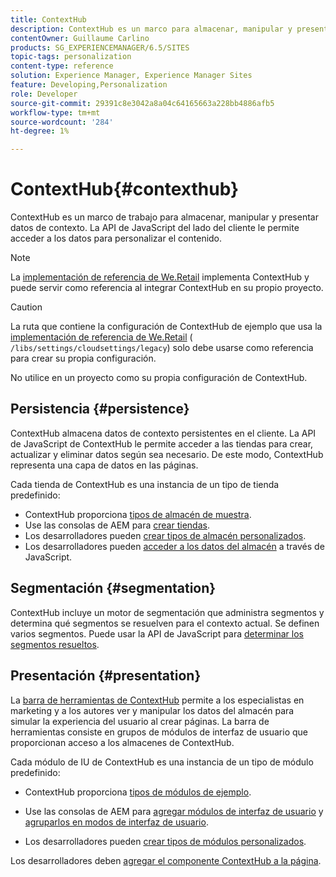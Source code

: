 ```yaml
---
title: ContextHub
description: ContextHub es un marco para almacenar, manipular y presentar datos de contexto
contentOwner: Guillaume Carlino
products: SG_EXPERIENCEMANAGER/6.5/SITES
topic-tags: personalization
content-type: reference
solution: Experience Manager, Experience Manager Sites
feature: Developing,Personalization
role: Developer
source-git-commit: 29391c8e3042a8a04c64165663a228bb4886afb5
workflow-type: tm+mt
source-wordcount: '284'
ht-degree: 1%

---
```


# ContextHub{#contexthub}

ContextHub es un marco de trabajo para almacenar, manipular y presentar datos de contexto. La API de JavaScript del lado del cliente le permite acceder a los datos para personalizar el contenido.

>[!NOTE]
>
>La [implementación de referencia de We.Retail](/help/sites-developing/we-retail.md) implementa ContextHub y puede servir como referencia al integrar ContextHub en su propio proyecto.

>[!CAUTION]
>
>La ruta que contiene la configuración de ContextHub de ejemplo que usa la [implementación de referencia de We.Retail](/help/sites-developing/we-retail.md) ( `/libs/settings/cloudsettings/legacy`) solo debe usarse como referencia para crear su propia configuración.
>
>No utilice en un proyecto como su propia configuración de ContextHub.

## Persistencia {#persistence}

ContextHub almacena datos de contexto persistentes en el cliente. La API de JavaScript de ContextHub le permite acceder a las tiendas para crear, actualizar y eliminar datos según sea necesario. De este modo, ContextHub representa una capa de datos en las páginas.

Cada tienda de ContextHub es una instancia de un tipo de tienda predefinido:

* ContextHub proporciona [tipos de almacén de muestra](/help/sites-developing/ch-samplestores.md).
* Use las consolas de AEM para [crear tiendas](ch-configuring.md#creating-a-contexthub-store).
* Los desarrolladores pueden [crear tipos de almacén personalizados](/help/sites-developing/ch-extend.md#creating-custom-store-candidates).
* Los desarrolladores pueden [acceder a los datos del almacén](/help/sites-developing/ch-adding.md#interacting-with-contexthub-stores) a través de JavaScript.

## Segmentación {#segmentation}

ContextHub incluye un motor de segmentación que administra segmentos y determina qué segmentos se resuelven para el contexto actual. Se definen varios segmentos. Puede usar la API de JavaScript para [determinar los segmentos resueltos](/help/sites-developing/ch-adding.md#determining-resolved-contexthub-segments).

## Presentación {#presentation}

La [barra de herramientas de ContextHub](/help/sites-authoring/ch-previewing.md) permite a los especialistas en marketing y a los autores ver y manipular los datos del almacén para simular la experiencia del usuario al crear páginas. La barra de herramientas consiste en grupos de módulos de interfaz de usuario que proporcionan acceso a los almacenes de ContextHub.

Cada módulo de IU de ContextHub es una instancia de un tipo de módulo predefinido:

* ContextHub proporciona [tipos de módulos de ejemplo](/help/sites-developing/ch-samplemodules.md).
* Use las consolas de AEM para [agregar módulos de interfaz de usuario](ch-configuring.md#adding-a-ui-module) y [agruparlos en modos de interfaz de usuario](ch-configuring.md#adding-a-ui-mode).

* Los desarrolladores pueden [crear tipos de módulos personalizados](/help/sites-developing/ch-extend.md#creating-contexthub-ui-module-types).

Los desarrolladores deben [agregar el componente ContextHub a la página](/help/sites-developing/ch-adding.md).
